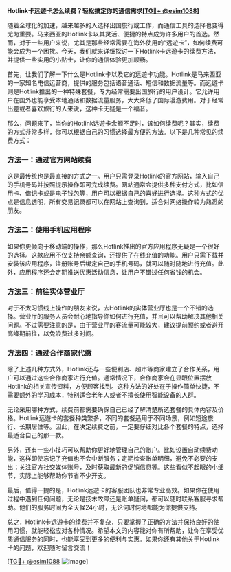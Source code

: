**Hotlink卡远遊卡怎么续费？轻松搞定你的通信需求[[TG💪+ @esim1088](https://t.me/s/esim1088)]**

随着全球化的加速，越来越多的人选择出国旅行或工作，而通信工具的选择也变得尤为重要。马来西亚的Hotlink卡以其灵活、便捷的特点成为许多用户的首选。然而，对于一些用户来说，尤其是那些经常需要在海外使用的“远遊卡”，如何续费可能会成为一个困扰。今天，我们就来详细探讨一下Hotlink卡远遊卡的续费方法，并提供一些实用的小贴士，让你的通信体验更加顺畅。

首先，让我们了解一下什么是Hotlink卡以及它的远遊卡功能。Hotlink是马来西亚的一家知名电信运营商，提供的服务包括语音通话、短信和数据流量等。而远遊卡则是Hotlink推出的一种特殊套餐，专为经常需要出国旅行的用户设计。它允许用户在国外也能享受本地通话和数据流量服务，大大降低了国际漫游费用。对于经常出差或者喜欢旅行的人来说，这种卡无疑是一个福音。

那么，问题来了，当你的Hotlink远遊卡余额不足时，该如何续费呢？其实，续费的方式非常多样，你可以根据自己的习惯选择最方便的方法。以下是几种常见的续费方式：

### 方法一：通过官方网站续费

这是最传统也是最直接的方式之一。用户只需登录Hotlink的官方网站，输入自己的手机号码并按照提示操作即可完成续费。网站通常会提供多种支付方式，比如信用卡、借记卡或是电子钱包等，用户可以根据自己的喜好进行选择。这种方式的优点是信息透明，所有交易记录都可以在网站上查询到，适合对网络操作较为熟悉的朋友。

### 方法二：使用手机应用程序

如果你更倾向于移动端的操作，那么Hotlink推出的官方应用程序无疑是一个很好的选择。这款应用不仅支持余额查询，还提供了在线充值的功能。用户只需下载并安装该应用程序，注册账号后绑定自己的手机号码，就可以随时随地进行充值。此外，应用程序还会定期推送优惠活动信息，让用户不错过任何省钱的机会。

### 方法三：前往实体营业厅

对于不太习惯线上操作的朋友来说，去Hotlink的实体营业厅也是一个不错的选择。营业厅的服务人员会耐心地指导你如何进行充值，并且可以帮助解决其他相关问题。不过需要注意的是，由于营业厅的客流量可能较大，建议提前预约或者避开高峰期前往，以免浪费过多时间。

### 方法四：通过合作商家代缴

除了上述几种方式外，Hotlink还与一些便利店、超市等商家建立了合作关系，用户可以通过这些合作商家进行充值。通常情况下，合作商家会在显眼位置摆放Hotlink的相关宣传资料，方便顾客找到。这种方法的好处在于操作简单快捷，不需要额外的学习成本，特别适合老年人或者不擅长使用智能设备的人群。

无论采用哪种方式，续费前都需要确保自己已经了解清楚所选套餐的具体内容及价格。Hotlink远遊卡的套餐种类繁多，不同的套餐适用于不同场景，例如短途旅行、长期居住等。因此，在决定续费之前，一定要仔细对比各个套餐的特点，选择最适合自己的那一款。

另外，还有一些小技巧可以帮助你更好地管理自己的账户。比如设置自动续费功能，这样即使忘记了充值也不会中断服务；定期检查账单明细，避免不必要的支出；关注官方社交媒体账号，及时获取最新的促销信息等。这些看似不起眼的小细节，实际上能够帮助你节省不少开支。

最后，值得一提的是，Hotlink远遊卡的客服团队也非常专业高效。如果你在使用过程中遇到任何问题，无论是技术故障还是账单疑问，都可以随时联系客服寻求帮助。他们的服务时间为全天候24小时，无论何时何地都能为你提供支持。

总之，Hotlink卡远遊卡的续费并不复杂，只要掌握了正确的方法并保持良好的使用习惯，就能轻松应对各种情况。希望本文的内容能对你有所帮助，让你在享受优质通信服务的同时，也能享受到更多的便利与实惠。如果你还有其他关于Hotlink卡的问题，欢迎随时留言交流！

[[TG💪+ @esim1088](https://t.me/s/esim1088) ![Image](https://i.postimg.cc/4NQfJmqS/Snipaste-2025-05-13-00-14-12.png)]